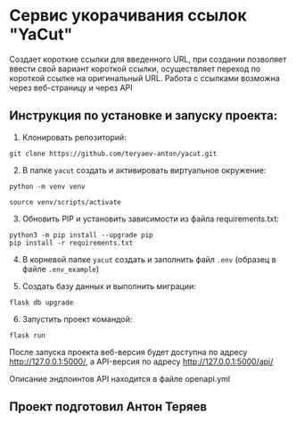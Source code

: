 # Сервис укорачивания ссылок "YaCut"
Создает короткие ссылки для введенного URL, при создании позволяет ввести свой вариант короткой ссылки, осуществляет переход по короткой ссылке на оригинальный URL.
Работа с ссылками возможна через веб-страницу и через API


## Инструкция по установке и запуску проекта:
1. Клонировать репозиторий:

```
git clone https://github.com/teryaev-anton/yacut.git
```

2. В папке `yacut` cоздать и активировать виртуальное окружение:

```
python -m venv venv

source venv/scripts/activate
```

3. Обновить PIP и установить зависимости из файла requirements.txt:

```
python3 -m pip install --upgrade pip
pip install -r requirements.txt
```

4. В корневой папке `yacut` cоздать и заполнить файл `.env` (образец в файле `.env_example`)

5. Создать базу данных и выполнить миграции:
```
flask db upgrade
```

6. Запустить проект командой:
```
flask run
```

После запуска проекта веб-версия будет доступна по адресу http://127.0.0.1:5000/, а API-версия по адресу http://127.0.0.1:5000/api/

Описание эндпоинтов API находится в файле openapi.yml

## Проект подготовил Антон Теряев